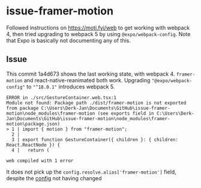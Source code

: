 # issue-framer-motion

Followed instructions on https://moti.fyi/web to get working with webpack 4, then tried upgrading to webpack 5 by using `@expo/webpack-config`. Note that Expo is basically not documenting any of this.

## Issue

This commit 1a4d673 shows the last working state, with webpack 4. `framer-motion` and react-native-reanimated both work.
Upgrading `"@expo/webpack-config"` to `"^18.0.1"` introduces webpack 5.

```
ERROR in ./src/GestureContainer.web.tsx:1
Module not found: Package path ./dist/framer-motion is not exported from package C:\Users\Derk-Jan\Documents\GitHub\issue-framer-motion\node_modules\framer-motion (see exports field in C:\Users\Derk-Jan\Documents\GitHub\issue-framer-motion\node_modules\framer-motion\package.json)
> 1 | import { motion } from "framer-motion";
  2 |
  3 | export function GestureContainer({ children }: { children: React.ReactNode }) {
  4 |   return (

web compiled with 1 error
```

It does not pick up the `config.resolve.alias['framer-motion']` field, despite the [config](https://webpack.js.org/configuration/resolve/#resolvealias) not having changed
